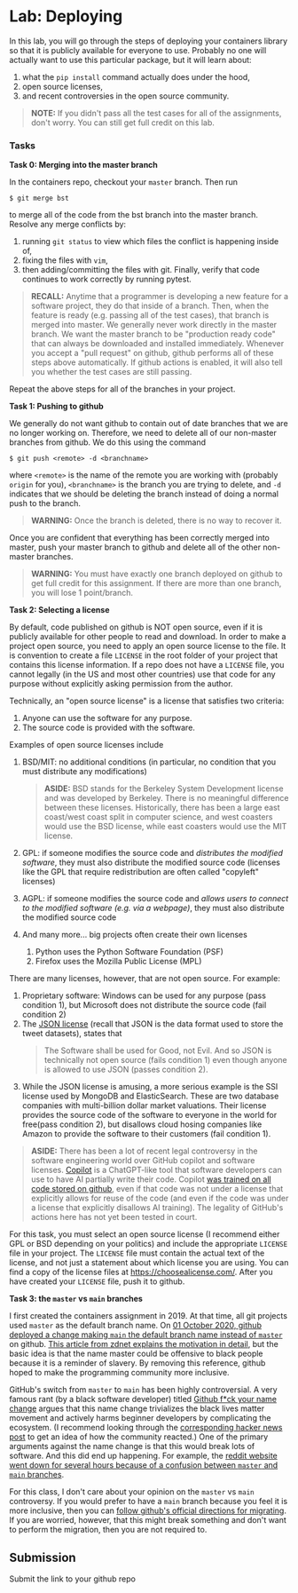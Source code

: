 # Lab: Deploying

In this lab, you will go through the steps of deploying your containers library so that it is publicly available for everyone to use.
Probably no one will actually want to use this particular package,
but it will learn about:

1. what the `pip install` command actually does under the hood,
1. open source licenses,
1. and recent controversies in the open source community.

<!-- FIXME: add
1. security problems associated with `pip`,
-->

> **NOTE:**
> If you didn't pass all the test cases for all of the assignments, don't worry.
> You can still get full credit on this lab.

### Tasks

**Task 0: Merging into the master branch**

In the containers repo, checkout your `master` branch.
Then run
```
$ git merge bst
```
to merge all of the code from the bst branch into the master branch.
Resolve any merge conflicts by:
1. running `git status` to view which files the conflict is happening inside of,
1. fixing the files with `vim`,
1. then adding/committing the files with git.
Finally, verify that code continues to work correctly by running pytest.

<!--
> **NOTE:**
> You will have to have green badges for all 
-->

> **RECALL:**
> Anytime that a programmer is developing a new feature for a software project,
> they do that inside of a branch.
> Then, when the feature is ready (e.g. passing all of the test cases),
> that branch is merged into master.
> We generally never work directly in the master branch.
> We want the master branch to be "production ready code" that can always be downloaded and installed immediately.
> Whenever you accept a "pull request" on github,
> github performs all of these steps above automatically.
> If github actions is enabled, it will also tell you whether the test cases are still passing.

Repeat the above steps for all of the branches in your project.

**Task 1: Pushing to github**

We generally do not want github to contain out of date branches that we are no longer working on.
Therefore, we need to delete all of our non-master branches from github.
We do this using the command
```
$ git push <remote> -d <branchname>
```
where `<remote>` is the name of the remote you are working with (probably `origin` for you),
`<branchname>` is the branch you are trying to delete,
and `-d` indicates that we should be deleting the branch instead of doing a normal push to the branch.

> **WARNING:**
> Once the branch is deleted, there is no way to recover it.

Once you are confident that everything has been correctly merged into master,
push your master branch to github and delete all of the other non-master branches.

> **WARNING:**
> You must have exactly one branch deployed on github to get full credit for this assignment.
> If there are more than one branch, you will lose 1 point/branch.

**Task 2: Selecting a license**

By default, code published on github is NOT open source,
even if it is publicly available for other people to read and download.
In order to make a project open source, you need to apply an open source license to the file.
It is convention to create a file `LICENSE` in the root folder of your project that contains this license information.
If a repo does not have a `LICENSE` file, you cannot legally (in the US and most other countries) use that code for any purpose without explicitly asking permission from the author.

Technically, an "open source license" is a license that satisfies two criteria:
1. Anyone can use the software for any purpose.
1. The source code is provided with the software.

Examples of open source licenses include
1. BSD/MIT: no additional conditions (in particular, no condition that you must distribute any modifications)

    > **ASIDE:**
    > BSD stands for the Berkeley System Development license and was developed by Berkeley.
    > There is no meaningful difference between these licenses.
    > Historically, there has been a large east coast/west coast split in computer science,
    > and west coasters would use the BSD license,
    > while east coasters would use the MIT license.

1. GPL: if someone modifies the source code and *distributes the modified software*, they must also distribute the modified source code (licenses like the GPL that require redistribution are often called "copyleft" licenses)
1. AGPL: if someone modifies the source code and *allows users to connect to the modified software (e.g. via a webpage)*, they must also distribute the modified source code
1. And many more... big projects often create their own licenses
    1. Python uses the Python Software Foundation (PSF)
    1. Firefox uses the Mozilla Public License (MPL)

There are many licenses, however, that are not open source.
For example:
1. Proprietary software: Windows can be used for any purpose (pass condition 1), but Microsoft does not distribute the source code (fail condition 2)
1. The [JSON license](http://www.json.org/license.html) (recall that JSON is the data format used to store the tweet datasets), states that
    > The Software shall be used for Good, not Evil.
    And so JSON is technically not open source (fails condition 1) even though anyone is allowed to use JSON (passes condition 2).
1. While the JSON license is amusing, a more serious example is the SSI license used by MongoDB and ElasticSearch.
    These are two database companies with multi-billion dollar market valuations.
    Their license provides the source code of the software to everyone in the world for free(pass condition 2),
    but disallows cloud hosing companies like Amazon to provide the software to their customers (fail condition 1).

> **ASIDE:**
> There has been a lot of recent legal controversy in the software engineering world over GitHub copilot and software licenses.
> [Copilot](https://github.com/features/copilot) is a ChatGPT-like tool that software developers can use to have AI partially write their code.
> Copilot [was trained on all code stored on github](https://news.ycombinator.com/item?id=27769440),
> even if that code was not under a license that explicitly allows for reuse of the code
> (and even if the code was under a license that explicitly disallows AI training).
> The legality of GitHub's actions here has not yet been tested in court.

For this task, you must select an open source license (I recommend either GPL or BSD depending on your politics)
and include the appropriate `LICENSE` file in your project.
The `LICENSE` file must contain the actual text of the license,
and not just a statement about which license you are using.
You can find a copy of the license files at <https://choosealicense.com/>.
After you have created your `LICENSE` file,
push it to github.

**Task 3: the `master` vs `main` branches**

I first created the containers assignment in 2019.
At that time, all git projects used `master` as the default branch name.
On [01 October 2020, github deployed a change making `main` the default branch name instead of `master`](https://github.blog/changelog/2020-10-01-the-default-branch-for-newly-created-repositories-is-now-main/) on github.
[This article from zdnet explains the motivation in detail](https://www.zdnet.com/article/github-to-replace-master-with-alternative-term-to-avoid-slavery-references/),
but the basic idea is that the name master could be offensive to black people because it is a reminder of slavery.
By removing this reference, github hoped to make the programming community more inclusive.

GitHub's switch from `master` to `main` has been highly controversial.
A very famous rant (by a black software developer) titled [Github f\*ck your name change](https://mooseyanon.medium.com/github-f-ck-your-name-change-de599033bbbe)
argues that this name change trivializes the black lives matter movement
and actively harms beginner developers by complicating the ecosystem.
(I recommend looking through the [corresponding hacker news post](https://news.ycombinator.com/item?id=26487854) to get an idea of how the community reacted.)
One of the primary arguments against the name change is that this would break lots of software.
And this did end up happening.
For example, the [reddit website went down for several hours because of a confusion between `master` and `main` branches](https://old.reddit.com/r/RedditEng/comments/11xx5o0/you_broke_reddit_the_piday_outage/).

For this class, I don't care about your opinion on the `master` vs `main` controversy.
If you would prefer to have a `main` branch because you feel it is more inclusive,
then you can [follow github's official directions for migrating](https://github.com/github/renaming#renaming-existing-branches).
If you are worried, however, that this might break something and don't want to perform the migration,
then you are not required to.

<!--
**Task 4: Deploying to pypi**

The [Python Package Index (PyPI)](https://pypi.org/) is a central repository for all python software.
Whenever you run a command like
```
$ pip3 install XXX
```
your computer downloads the `XXX` package from pypi. 

Follow [this tutorial](https://realpython.com/pypi-publish-python-package/#preparing-your-package-for-publication) in order to create a `setup.py` file and upload your project to pypi.
You must update the configuration settings correctly, and you must choose a project name that begins with `cmc_csci046_`.
You should verify that your project uploaded correctly by running
```
$ pip3 install <your_project_name>
$ python3
>>> import containers
```
and verifying that the containers library loaded correctly.

## Submission

Submit two links to sakai:
1. the link to your project on pypi
1. the link to your github repo
-->
## Submission

Submit the link to your github repo
